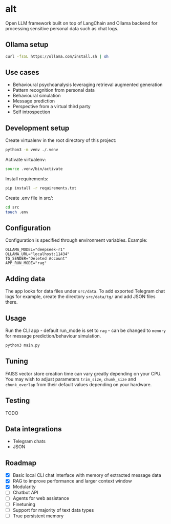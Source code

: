 # alt

Open LLM framework built on top of LangChain and Ollama backend for processing sensitive personal data such as chat logs.

## Ollama setup

```sh
curl -fsSL https://ollama.com/install.sh | sh
```

## Use cases

- Behavioural psychoanalysis leveraging retrieval augmented generation
- Pattern recognition from personal data
- Behavioural simulation
- Message prediction
- Perspective from a virtual third party
- Self introspection

## Development setup

Create virtualenv in the root directory of this project:

```sh
python3 -m venv ./.venv
```

Activate virtualenv:

```sh
source .venv/bin/activate
```

Install requirements:

```sh
pip install -r requirements.txt
```

Create .env file in src/:

```sh
cd src
touch .env
```

## Configuration

Configuration is specified through environment variables. Example:

```
OLLAMA_MODEL="deepseek-r1"
OLLAMA_URL="localhost:11434"
TG_SENDER="Deleted Account"
APP_RUN_MODE="rag"
```

## Adding data

The app looks for data files under `src/data`. To add exported Telegram chat logs for example, create the directory `src/data/tg/` and add JSON files there.

## Usage

Run the CLI app - default run_mode is set to `rag` - can be changed to `memory` for message prediction/behaviour simulation.

```sh
python3 main.py
```

## Tuning

FAISS vector store creation time can vary greatly depending on your CPU. You may wish to adjust parameters `trim_size`, `chunk_size` and `chunk_overlap` from their default values depending on your hardware.

## Testing

TODO

## Data integrations

- Telegram chats
- JSON

## Roadmap

- [x] Basic local CLI chat interface with memory of extracted message data
- [x] RAG to improve performance and larger context window
- [x] Modularity
- [ ] Chatbot API
- [ ] Agents for web assistance
- [ ] Finetuning
- [ ] Support for majority of text data types
- [ ] True persistent memory
